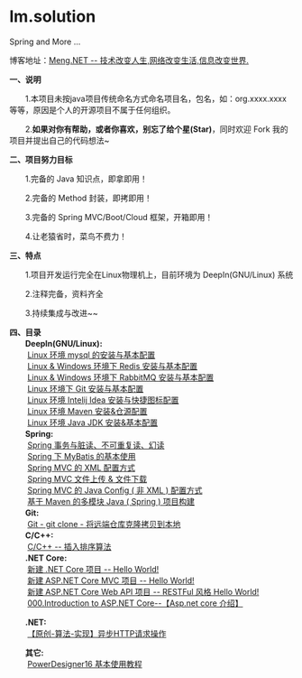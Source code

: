 # lm.solution
Spring and More ...

博客地址：<a href="https://www.cnblogs.com/Meng-NET/p/8963476.html" target="_blank">Meng.NET -- 技术改变人生,网络改变生活,信息改变世界.</a>

<b>一、说明</b>

　　1.本项目未按java项目传统命名方式命名项目名，包名，如：org.xxxx.xxxx  等等，原因是个人的开源项目不属于任何组织。

　　2.<b>如果对你有帮助，或者你喜欢，别忘了给个星(Star)</b>，同时欢迎 Fork 我的项目并提出自己的代码想法~

<b>二、项目努力目标</b>

　　1.完备的 Java 知识点，即拿即用！

　　2.完备的 Method 封装，即拷即用！

　　3.完备的 Spring MVC/Boot/Cloud 框架，开箱即用！

　　4.让老猿省时，菜鸟不费力！

<b>三、特点</b>

　　1.项目开发运行完全在Linux物理机上，目前环境为 DeepIn(GNU/Linux) 系统

　　2.注释完备，资料齐全

　　3.持续集成与改进~~

<b>四、目录</b><br/>
　　<b>DeepIn(GNU/Linux):</b><br/>
　　	<a href="http://www.cnblogs.com/Meng-NET/p/8996788.html" target="_blank">Linux 环境 mysql 的安装与基本配置</a><br/>
　　	<a href="http://www.cnblogs.com/Meng-NET/p/9017110.html" target="_blank">Linux & Windows 环境下 Redis 安装与基本配置</a><br/>
　　	<a href="http://www.cnblogs.com/Meng-NET/p/9029890.html" target="_blank">Linux & Windows 环境下 RabbitMQ 安装与基本配置</a><br/>
　　	<a href="http://www.cnblogs.com/Meng-NET/p/9039738.html" target="_blank">Linux 环境下 Git 安装与基本配置</a><br/>
　　	<a href="http://www.cnblogs.com/Meng-NET/p/9061612.html" target="_blank">Linux 环境 Intelij Idea 安装与快捷图标配置</a><br/>
　　	<a href="https://www.cnblogs.com/Meng-NET/p/9079978.html" target="_blank">Linux 环境 Maven 安装&仓源配置</a><br/>
　　	<a href="https://www.cnblogs.com/Meng-NET/p/9143953.html" target="_blank">Linux 环境 Java JDK 安装&基本配置</a><br/>
　　<b>Spring:</b><br/>
　　	<a href="http://www.cnblogs.com/Meng-NET/p/8986703.html" target="_blank">Spring 事务与脏读、不可重复读、幻读</a><br/>
　　	<a href="http://www.cnblogs.com/Meng-NET/p/9005972.html" target="_blank">Spring 下 MyBatis 的基本使用</a><br/>
　　	<a href="http://www.cnblogs.com/Meng-NET/p/9032965.html" target="_blank">Spring MVC 的 XML 配置方式</a><br/>
　　	<a href="http://www.cnblogs.com/Meng-NET/p/9048583.html" target="_blank">Spring MVC 文件上传 & 文件下载</a><br/>
　　	<a href="http://www.cnblogs.com/Meng-NET/p/9065260.html" target="_blank">Spring MVC 的 Java Config ( 非 XML ) 配置方式</a><br/>
　　	<a href="https://www.cnblogs.com/Meng-NET/p/9091076.html" target="_blank">基于 Maven 的多模块 Java ( Spring ) 项目构建</a><br/>
　　<b>Git:</b><br/>
　　	<a href="https://www.cnblogs.com/Meng-NET/p/9158098.html" target="_blank">Git - git clone - 将远端仓库克隆拷贝到本地</a><br/>
　　<b>C/C++:</b><br/>
　　	<a href="https://www.cnblogs.com/Meng-NET/p/9175230.html" target="_blank">C/C++ -- 插入排序算法</a><br/>
　　<b>.NET Core:</b><br/>
　　	<a href="https://www.cnblogs.com/Meng-NET/p/5885731.html" target="_blank">新建 .NET Core 项目 -- Hello World!</a><br/>
　　	<a href="https://www.cnblogs.com/Meng-NET/p/5892096.html" target="_blank">新建 ASP.NET Core MVC 项目 -- Hello World!</a><br/>
　　	<a href="https://www.cnblogs.com/Meng-NET/p/5895558.html" target="_blank">新建 ASP.NET Core Web API 项目 -- RESTFul 风格 Hello World!</a><br/>
　　	<a href="https://www.cnblogs.com/Meng-NET/p/5900147.html" target="_blank">000.Introduction to ASP.NET Core--【Asp.net core 介绍】</a><br/>
    
　　<b>.NET:</b><br/>
　　	<a href="https://www.cnblogs.com/Meng-NET/p/5904129.html" target="_blank">【原创-算法-实现】异步HTTP请求操作</a><br/>
    
　　<b>其它:</b><br/>
　　	<a href="https://www.cnblogs.com/Meng-NET/p/3543624.html" target="_blank">PowerDesigner16 基本使用教程</a><br/>


  
